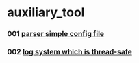 # auxiliary_tool

### 001 [parser simple config file](001)
### 002 [log system which is thread-safe](002)
